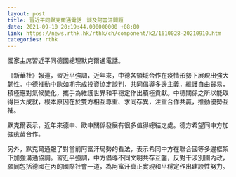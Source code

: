 ```yaml
---
layout: post
title: 習近平同默克爾通電話　談及阿富汗問題
date: 2021-09-10 20:19:44.000000000 +08:00
link: https://news.rthk.hk/rthk/ch/component/k2/1610028-20210910.htm
categories: rthk
---
```


國家主席習近平同德國總理默克爾通電話。

《新華社》報道，習近平強調，近年來，中德各領域合作在疫情形勢下展現出強大韌性。中德推動中歐如期完成投資協定談判，共同倡導多邊主義，維護自由貿易，積極應對氣候變化，攜手為維護世界和平穩定作出積極貢獻。中德關係之所以能取得巨大成就，根本原因在於雙方相互尊重、求同存異，注重合作共贏，推動優勢互補。

默克爾表示，近年來德中、歐中關係發展有很多值得總結之處。德方希望同中方加強疫苗合作。

另外，默克爾通報了對當前阿富汗局勢的看法，表示希同中方在聯合國等多邊框架下加強溝通協調。習近平強調，中方倡導不同文明共存互鑒，反對干涉別國內政，願同包括德國在內的國際社會一道，為阿富汗真正實現和平穩定作出建設性努力。
